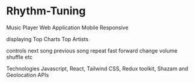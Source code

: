 # Rhythm-Tuning
Music Player Web Application
Mobile Responsive

displaying
  Top Charts
  Top Artists

controls
  next song
  previous song
  repeat
  fast forward
  change volume
  shuffle etc


Technologies
Javascript, React, Tailwind CSS, Redux toolkit, Shazam and Geolocation APIs
